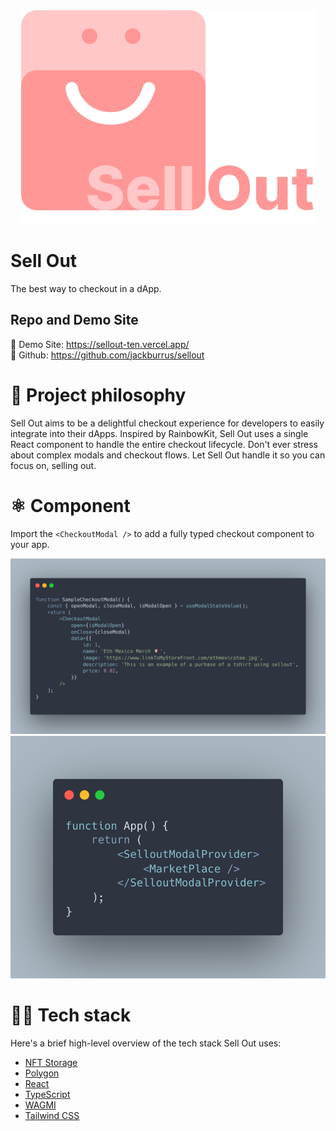 
<div align='center' >
    <a href='https://sellout-ten.vercel.app/'>
        <img src='./packages/frontend/public/SelloutLogo.png'>
    </a>
</div>

# Sell Out

The best way to checkout in a dApp.

## Repo and Demo Site
🕺 Demo Site: https://sellout-ten.vercel.app/ </br>
🐙 Github: https://github.com/jackburrus/sellout


# 🧐 Project philosophy

Sell Out aims to be a delightful checkout experience for developers to easily integrate into their dApps. Inspired by RainbowKit, Sell Out uses a single React component to handle the entire checkout lifecycle. Don't ever stress about complex modals and checkout flows. Let Sell Out handle it so you can focus on, selling out.


# ⚛ Component
Import the `<CheckoutModal />` to add a fully typed checkout component to your app.
<div align='center' >
    <a href='https://sellout-ten.vercel.app/'>
        <img src='./packages/frontend/public/ModalComponent.png'>
    </a>
</div>
<div align='center' >
    <a href='https://sellout-ten.vercel.app/'>
        <img src='./packages/frontend/public/SelloutProvider.png'>
    </a>
</div>


# 👨‍💻 Tech stack

Here's a brief high-level overview of the tech stack Sell Out uses:

- [NFT Storage](https://nft.storage/docs/)
- [Polygon](https://wiki.polygon.technology/)
- [React](https://reactjs.org/)
- [TypeScript](https://www.typescriptlang.org/)
- [WAGMI](https://wagmi.sh/)
- [Tailwind CSS](https://tailwindcss.com/)
